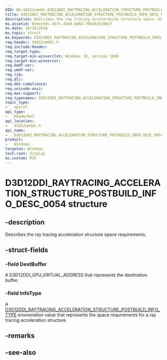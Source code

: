 ```yaml
---
UID: NS:d3d12umddi.D3D12DDI_RAYTRACING_ACCELERATION_STRUCTURE_POSTBUILD_INFO_DESC_0054
title: D3D12DDI_RAYTRACING_ACCELERATION_STRUCTURE_POSTBUILD_INFO_DESC_0054 (d3d12umddi.h)
description: Describes the ray tracing acceleration structure space requirements.
ms.assetid: 0e9ce39c-45fc-43e9-8d04-7003633a98e7
ms.date: 10/19/2018
ms.topic: struct
ms.keywords: D3D12DDI_RAYTRACING_ACCELERATION_STRUCTURE_POSTBUILD_INFO_DESC_0054, D3D12DDI_RAYTRACING_ACCELERATION_STRUCTURE_POSTBUILD_INFO_DESC_0054, 
req.header: d3d12umddi.h
req.include-header:
req.target-type:
req.target-min-winverclnt: Windows 10, version 1809
req.target-min-winversvr:
req.kmdf-ver:
req.umdf-ver:
req.lib:
req.dll:
req.ddi-compliance:
req.unicode-ansi:
req.max-support:
req.typenames: D3D12DDI_RAYTRACING_ACCELERATION_STRUCTURE_POSTBUILD_INFO_DESC_0054
topic_type: 
-	apiref
api_type: 
-	HeaderDef
api_location: 
-	d3d12umddi.h
api_name: 
-	D3D12DDI_RAYTRACING_ACCELERATION_STRUCTURE_POSTBUILD_INFO_DESC_0054
product:
-	Windows
targetos: Windows
tech.root: display
ms.custom: RS5
---
```


# D3D12DDI_RAYTRACING_ACCELERATION_STRUCTURE_POSTBUILD_INFO_DESC_0054 structure

## -description

Describes the ray tracing acceleration structure space requirements.

## -struct-fields

### -field DestBuffer

A D3D12DDI_GPU_VIRTUAL_ADDRESS that represents the destination buffer.

### -field InfoType
 
A [D3D12DDI_RAYTRACING_ACCELERATION_STRUCTURE_POSTBUILD_INFO_TYPE](ne-d3d12umddi-d3d12ddi_raytracing_acceleration_structure_postbuild_info_type.md) enumeration value that represents the space requirements for a ray tracing acceleration structure.

## -remarks

## -see-also
